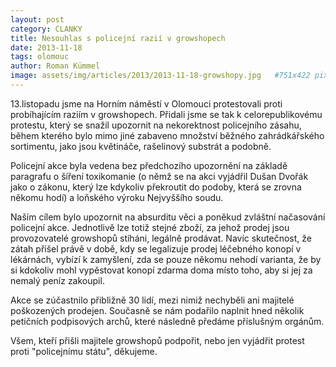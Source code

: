 ```yaml
---
layout: post
category: CLANKY
title: Nesouhlas s policejní razií v growshopech
date: 2013-11-18
tags: olomouc
author: Roman Kümmel
image: assets/img/articles/2013/2013-11-18-growshopy.jpg   #751x422 pixelu
---
```

13.listopadu jsme na Horním náměstí v Olomouci protestovali proti probíhajícím raziím v growshopech. Přidali jsme se tak k celorepublikovému protestu, který se snažil upozornit na nekorektnost policejního zásahu, během kterého bylo mimo jiné zabaveno množství běžného zahrádkářského sortimentu, jako jsou květináče, rašelinový substrát a podobně.

Policejní akce byla vedena bez předchozího upozornění na základě paragrafu o šíření toxikomanie (o němž se na akci vyjádřil Dušan Dvořák jako o zákonu, který lze kdykoliv překroutit do podoby, která se zrovna někomu hodí) a loňského výroku Nejvyššího soudu.

Naším cílem bylo upozornit na absurditu věci a poněkud zvláštní načasování policejní akce. Jednotlivě lze totiž stejné zboží, za jehož prodej jsou provozovatelé growshopů stíháni, legálně prodávat. Navíc skutečnost, že zátah přišel právě v době, kdy se legalizuje prodej léčebného konopí v lékárnách, vybízí k zamyšlení, zda se pouze někomu nehodí varianta, že by si kdokoliv mohl vypěstovat konopí zdarma doma místo toho, aby si jej za nemalý peníz zakoupil.
      
Akce se zúčastnilo přibližně 30 lidí, mezi nimiž nechyběli ani majitelé poškozených prodejen. Současně se nám podařilo naplnit hned několik petičních podpisových archů, které následně předáme příslušným orgánům.

Všem, kteří přišli majitele growshopů podpořit, nebo jen vyjádřit protest proti "policejnímu státu", děkujeme.